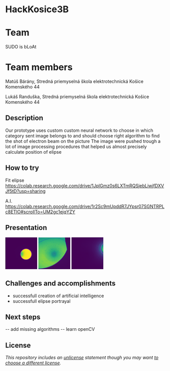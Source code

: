 # HackKosice3B

# Team

SUDO is bLoAt

# Team members

Matúš Bárány, Stredná priemyselná škola elektrotechnická Košice Komenského 44

Lukáš Randuška, Stredná priemyselná škola elektrotechnická Košice Komenského 44

## Description

  Our prototype uses custom custom neural network to choose in which category sent image belongs to and should choose right algorithm to find the shot of electron beam on the picture
 The image were pushed trough a lot of image processing procedures that helped us almost precisely calculate position of elipse 

## How to try

 Fit elipse
 https://colab.research.google.com/drive/1JplGmz0s6LXTmRQSjebLiwjfDXVJf5tD?usp=sharing
 
 A.I.
 https://colab.research.google.com/drive/1r2Sc9mUpddR7JYpsr07SGNTRPLc8ETlO#scrollTo=UM2gc1ejqYZY

 ## Presentation
 <img src="images/img1.png" width="100">  <img src="images/img2.png" width="100">  <img src="images/img3.png" width="100">

## Challenges and accomplishments
  
  - successfull creation of artificial intelligence
  - successfull elipse portrayal

## Next steps
  -- add missing algorithms
  -- learn openCV
  
## License

*This repository includes an [unlicense](http://unlicense.org/) statement though you may want [to choose a different license](https://choosealicense.com/).*
